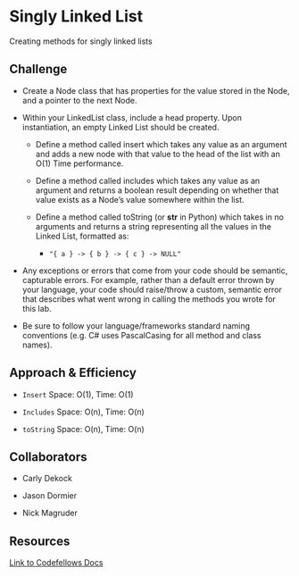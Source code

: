 # Singly Linked List
<!-- Short summary or background information -->
Creating methods for singly linked lists

## Challenge
<!-- Description of the challenge -->
- Create a Node class that has properties for the value stored in the Node, and a pointer to the next Node.

- Within your LinkedList class, include a head property. Upon instantiation, an empty Linked List should be created.

  - Define a method called insert which takes any value as an argument and adds a new node with that value to the head of the list with an O(1) Time performance.

  - Define a method called includes which takes any value as an argument and returns a boolean result depending on whether that value exists as a Node’s value somewhere within the list.

  - Define a method called toString (or __str__ in Python) which takes in no arguments and returns a string representing all the values in the Linked List, formatted as:

    - `"{ a } -> { b } -> { c } -> NULL"`

- Any exceptions or errors that come from your code should be semantic, capturable errors. For example, rather than a default error thrown by your language, your code should raise/throw a custom, semantic error that describes what went wrong in calling the methods you wrote for this lab.

- Be sure to follow your language/frameworks standard naming conventions (e.g. C# uses PascalCasing for all method and class names).

## Approach & Efficiency
<!-- What approach did you take? Why? What is the Big O space/time for this approach? -->
- `Insert` Space: O(1), Time: O(1)

- `Includes` Space: O(n), Time: O(n)

- `toString` Space: O(n), Time: O(n)

## Collaborators

- Carly Dekock

- Jason Dormier

- Nick Magruder

## Resources

[Link to Codefellows Docs](https://codefellows.github.io/common_curriculum/data_structures_and_algorithms/Code_401/class-05/resources/singly_linked_list.html)
